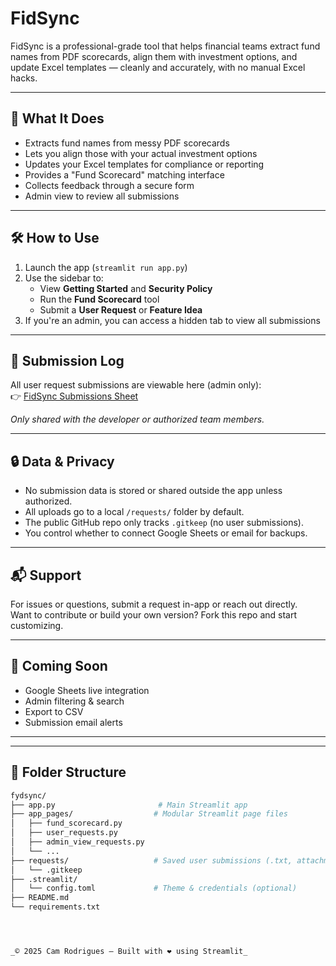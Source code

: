 # FidSync

FidSync is a professional-grade tool that helps financial teams extract fund names from PDF scorecards, align them with investment options, and update Excel templates — cleanly and accurately, with no manual Excel hacks.

---

## 🚀 What It Does

- Extracts fund names from messy PDF scorecards
- Lets you align those with your actual investment options
- Updates your Excel templates for compliance or reporting
- Provides a "Fund Scorecard" matching interface
- Collects feedback through a secure form
- Admin view to review all submissions

---

## 🛠 How to Use

1. Launch the app (`streamlit run app.py`)
2. Use the sidebar to:
   - View **Getting Started** and **Security Policy**
   - Run the **Fund Scorecard** tool
   - Submit a **User Request** or **Feature Idea**
3. If you're an admin, you can access a hidden tab to view all submissions

---

## 📄 Submission Log

All user request submissions are viewable here (admin only):  
👉 [FidSync Submissions Sheet](https://docs.google.com/spreadsheets/d/1NByeYVPB0oX8i2ct9cEt3cQat7Dyp-uZxBbw17QiQeY)

_Only shared with the developer or authorized team members._

---

## 🔒 Data & Privacy

- No submission data is stored or shared outside the app unless authorized.
- All uploads go to a local `/requests/` folder by default.
- The public GitHub repo only tracks `.gitkeep` (no user submissions).
- You control whether to connect Google Sheets or email for backups.

---

## 📬 Support

For issues or questions, submit a request in-app or reach out directly.  
Want to contribute or build your own version? Fork this repo and start customizing.

---

## 📌 Coming Soon

- Google Sheets live integration
- Admin filtering & search
- Export to CSV
- Submission email alerts

---

---

## 📁 Folder Structure

```bash
fydsync/
├── app.py                       # Main Streamlit app
├── app_pages/                  # Modular Streamlit page files
│   ├── fund_scorecard.py
│   ├── user_requests.py
│   ├── admin_view_requests.py
│   └── ...
├── requests/                   # Saved user submissions (.txt, attachments)
│   └── .gitkeep
├── .streamlit/
│   └── config.toml             # Theme & credentials (optional)
├── README.md
└── requirements.txt




_© 2025 Cam Rodrigues — Built with ❤️ using Streamlit_
